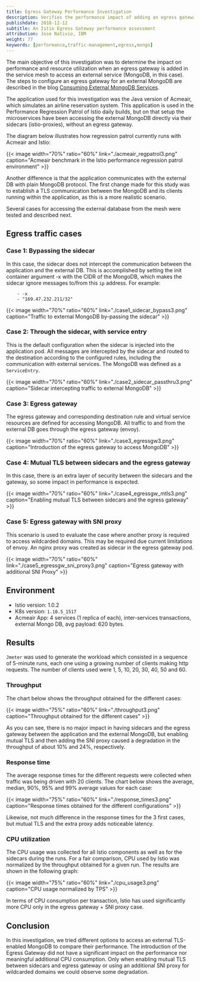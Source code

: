 ```yaml
---
title: Egress Gateway Performance Investigation
description: Verifies the performance impact of adding an egress gateway.
publishdate: 2018-12-12
subtitle: An Istio Egress Gateway performance assessment
attribution: Jose Nativio, IBM
weight: 77
keywords: [performance,traffic-management,egress,mongo]
---
```


The main objective of this investigation was to determine the impact on performance and resource utilization when an egress gateway is added in the service mesh to access an external service (MongoDB, in this case). The steps to configure an egress gateway for an external MongoDB are described in the blog [Consuming External MongoDB Services](/blog/2018/egress-mongo/).

The application used for this investigation was the Java version of Acmeair, which simulates an airline reservation system. This application is used in the Performance Regression Patrol of Istio daily builds, but on that setup the microservices have been accessing the external MongoDB directly via their sidecars (istio-proxies), without an egress gateway.

The diagram below illustrates how regression patrol currently runs with Acmeair and Istio:

{{< image width="70%" ratio="60%"
    link="./acmeair_regpatrol3.png"
    caption="Acmeair benchmark in the Istio performance regression patrol environment"
    >}}

Another difference is that the application communicates with the external DB with plain MongoDB protocol. The first change made for this study was to establish a TLS communication between the MongoDB and its clients running within the application, as this is a more realistic scenario.

Several cases for accessing the external database from the mesh were tested and described next.

## Egress traffic cases

### Case 1:  Bypassing the sidecar

In this case, the sidecar does not intercept the communication between the application and the external DB. This is accomplished by setting the init container argument -x with the CIDR of the MongoDB, which makes the sidecar ignore messages to/from this `ip` address. For example:

        - -x
        - "169.47.232.211/32"

{{< image width="70%" ratio="60%"
    link="./case1_sidecar_bypass3.png"
    caption="Traffic to external MongoDB by-passing the sidecar"
    >}}

### Case 2: Through the sidecar, with service entry

This is the default configuration when the sidecar is injected into the application pod. All messages are intercepted by the sidecar and routed to the destination according to the configured rules, including the communication with external services. The MongoDB was defined as a `ServiceEntry`.

{{< image width="70%" ratio="60%"
    link="./case2_sidecar_passthru3.png"
    caption="Sidecar intercepting traffic to external MongoDB"
    >}}

### Case 3: Egress gateway

The egress gateway and corresponding destination rule and virtual service resources are defined for accessing MongoDB. All traffic to and from the external DB goes through the egress gateway (envoy).

{{< image width="70%" ratio="60%"
    link="./case3_egressgw3.png"
    caption="Introduction of the egress gateway to access MongoDB"
    >}}

### Case 4: Mutual TLS between sidecars and the egress gateway

In this case, there is an extra layer of security between the sidecars and the gateway, so some impact in performance is expected.

{{< image width="70%" ratio="60%"
    link="./case4_egressgw_mtls3.png"
    caption="Enabling mutual TLS between sidecars and the egress gateway"
    >}}

### Case 5: Egress gateway with SNI proxy

This scenario is used to evaluate the case where another proxy is required to access wildcarded domains. This may be required due current limitations of envoy. An nginx proxy was created as sidecar in the egress gateway pod.

{{< image width="70%" ratio="60%"
    link="./case5_egressgw_sni_proxy3.png"
    caption="Egress gateway with additional SNI Proxy"
    >}}

## Environment

* Istio version: 1.0.2
* K8s version: `1.10.5_1517`
* Acmeair App: 4 services (1 replica of each), inter-services transactions, external Mongo DB, avg payload: 620 bytes.

## Results

`Jmeter` was used to generate the workload which consisted in a sequence of 5-minute runs, each one using a growing number of clients making http requests. The number of clients used were 1, 5, 10, 20, 30, 40, 50 and 60.

### Throughput

The chart below shows the throughput obtained for the different cases:

{{< image width="75%" ratio="60%"
    link="./throughput3.png"
    caption="Throughput obtained for the different cases"
    >}}

As you can see, there is no major impact in having sidecars and the egress gateway between the application and the external MongoDB, but enabling mutual TLS and then adding the SNI proxy caused a degradation in the throughput of about 10% and 24%, respectively.

### Response time

The average response times for the different requests were collected when traffic was being driven with 20 clients. The chart below shows the average, median, 90%, 95% and 99% average values for each case:

{{< image width="75%" ratio="60%"
    link="./response_times3.png"
    caption="Response times obtained for the different configurations"
    >}}

Likewise, not much difference in the response times for the 3 first cases, but mutual TLS and the extra proxy adds noticeable latency.

### CPU utilization

The CPU usage was collected for all Istio components as well as for the sidecars during the runs. For a fair comparison, CPU used by Istio was normalized by the throughput obtained for a given run. The results are shown in the following graph:

{{< image width="75%" ratio="60%"
    link="./cpu_usage3.png"
    caption="CPU usage normalized by TPS"
    >}}

In terms of CPU consumption per transaction, Istio has used significantly more CPU only in the egress gateway + SNI proxy case.

## Conclusion

In this investigation, we tried different options to access an external TLS-enabled MongoDB to compare their performance. The introduction of the Egress Gateway did not have a significant impact on the performance nor meaningful additional CPU consumption. Only when enabling mutual TLS between sidecars and egress gateway or using an additional SNI proxy for wildcarded domains we could observe some degradation.

